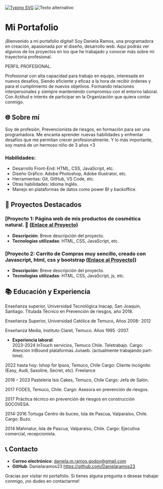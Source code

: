 <a href="https://git.io/typing-svg"><img src="https://readme-typing-svg.demolab.com?font=Fira+Code&pause=1000&width=435&lines=Hola+Soy+Daniela+Ramos" alt="Typing SVG" /></a>
![Texto alternativo](https://github.com/tuusuario/tu-repositorio/raw/main/ruta/a/la/imagen/imagen.jpg)

# Mi Portafolio

¡Bienvenido a mi portafolio digital! Soy Daniela Ramos, una programadora en creación, apasionada por el diseño, desarrollo web. Aquí podrás ver algunos de los proyectos en los que he trabajado y conocer más sobre mi trayectoria profesional.

PERFIL PROFESIONAL.

Profesional con alta capacidad para trabajo en equipo, interesada en nuevos desafíos, Siendo eficiente y eficaz a la hora de recibir órdenes y para el cumplimiento de nuevos objetivos. Formando relaciones interpersonales y siempre manteniendo compromiso con el entorno laboral.
Con Actitud e interés de participar en la Organización que quiera contar conmigo.

## 🌐 Sobre mí

Soy de profesión, Prevencionista de riesgos, en formación para ser una programadora. Me encanta aprender nuevas habilidades y enfrentar desafíos que me permitan crecer profesionalmente. Y lo más importante, soy mamá de un hermoso niño de 3 años <3

### Habilidades:
- Desarrollo Front-End: HTML, CSS, JavaScript, etc.
- Diseño Gráfico: Adobe Photoshop, Adobe Illustrator, etc.
- Herramientas: Git, GitHub, VS Code, etc.
- Otras habilidades: Idioma Inglés.
- Manejo en plataformas de datos como power BI y backoffice.

## 🚀 Proyectos Destacados

### [Proyecto 1: Página web de mis productos de cosmética natural. 🔗 [(Enlace al Proyecto)](https://github.com/Danielaramos23/Portafolio.git)
- **Descripción**: Breve descripción del proyecto.
- **Tecnologías utilizadas**: HTML, CSS, JavaScript, etc.


### [Proyecto 2: Carrito de Compras muy sencillo, creado con Javascript, html, css y bootstrap  [(Enlace al Proyecto)](https://github.com/Danielaramos23/Carrito.git)) 
- **Descripción**: Breve descripción del proyecto.
- **Tecnologías utilizadas**: HTML, CSS, JavaScript, js, etc.


## 📚 Educación y Experiencia


Enseñanza superior, Universidad Tecnológica Inacap, San Joaquin, Santiago.          				 Titulada Técnico en Prevención de riesgos, año 2018.

Enseñanza Superior, Universidad Católica de Temuco, Años 2008- 2012

Enseñanza Media, Instituto Claret, Temuco. Años 1995 -2007.           
  
- **Experiencia laboral**:  
 2023-2024 InTouch servicios, Temuco Chile. Teletrabajo.
        Cargo: Atención InBound plataformas Junaeb. 
(actualmente trabajando part-time).

2022 hasta hoy: Ishop for Ipsos, Temuco, Chile Cargo:  Cliente incógnito (Easy, Audi, Saxoline, Secret, etc). Freelance

2018 – 2023 Pastelería Isis Cakes, Temuco, Chile
       Cargo: Jefa de Salón.

2017 FODES, Temuco, Chile.
       Cargo: Asesora en prevención de riesgos.

2017 Práctica técnico en prevención de riesgos en construcción SOCOVESA.

2014-2016 Tortuga Centro de buceo, Isla de Pascua, Valparaíso, Chile.
        Cargo: Buzo.

2014 Mahinatur, Isla de Pascua, Valparaíso, Chile.
        Cargo: Ejecutiva comercial, recepcionista. 


## 📞 Contacto

- **Correo electrónico**: daniela.m.ramos.godoy@gmail.com
- **GitHub**: Danielaramos23  https://github.com/Danielaramos23

Gracias por visitar mi portafolio. Si tienes alguna pregunta o deseas trabajar conmigo, ¡no dudes en contactarme!
